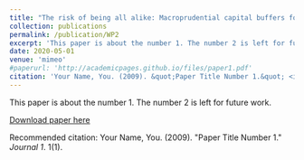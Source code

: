 ```yaml
---
title: "The risk of being all alike: Macroprudential capital buffers for SIFIs and systemic groups of banks in an ABM"
collection: publications
permalink: /publication/WP2
excerpt: 'This paper is about the number 1. The number 2 is left for future work.'
date: 2020-05-01
venue: 'mimeo'
#paperurl: 'http://academicpages.github.io/files/paper1.pdf'
citation: 'Your Name, You. (2009). &quot;Paper Title Number 1.&quot; <i>Journal 1</i>. 1(1).'
---
```

This paper is about the number 1. The number 2 is left for future work.

[Download paper here](http://agurgone.github.io/files/GGI_extended_WEHIA_2020.pdf)

Recommended citation: Your Name, You. (2009). "Paper Title Number 1." <i>Journal 1</i>. 1(1).
